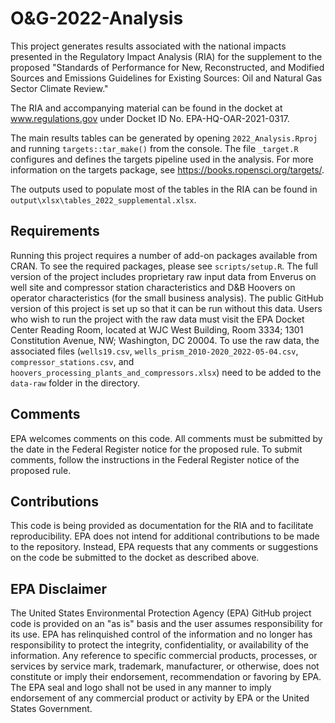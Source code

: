 # O&G-2022-Analysis

This project generates results associated with the national impacts presented in the Regulatory Impact Analysis (RIA) for the supplement to the proposed "Standards of Performance for New, Reconstructed, and Modified Sources and Emissions Guidelines for Existing Sources: Oil and Natural Gas Sector Climate Review."

The RIA and accompanying material can be found in the docket at www.regulations.gov under Docket ID No. EPA-HQ-OAR-2021-0317.

The main results tables can be generated by opening `2022_Analysis.Rproj` and running `targets::tar_make()` from the console. The file `_target.R` configures and defines the targets pipeline used in the analysis. For more information on the targets package, see https://books.ropensci.org/targets/.

The outputs used to populate most of the tables in the RIA can be found in `output\xlsx\tables_2022_supplemental.xlsx`.

## Requirements

Running this project requires a number of add-on packages available from CRAN. To see the required packages, please see `scripts/setup.R`. The full version of the project includes proprietary raw input data from Enverus on well site and compressor station characteristics and D&B Hoovers on operator characteristics (for the small business analysis). The public GitHub version of this project is set up so that it can be run without this data. Users who wish to run the project with the raw data must visit the EPA Docket Center Reading Room, located at WJC West Building, Room 3334; 1301 Constitution Avenue, NW; Washington, DC 20004. To use the raw data, the associated files (`wells19.csv`, `wells_prism_2010-2020_2022-05-04.csv`, `compressor_stations.csv`, and `hoovers_processing_plants_and_compressors.xlsx`) need to be added to the `data-raw` folder in the directory.

## Comments

EPA welcomes comments on this code. All comments must be submitted by the date in the Federal Register notice for the proposed rule. To submit comments, follow the instructions in the Federal Register notice of the proposed rule. 

## Contributions

This code is being provided as documentation for the RIA and to facilitate reproducibility. EPA does not intend for additional contributions to be made to the repository. Instead, EPA requests that any comments or suggestions on the code be submitted to the docket as described above.

## EPA Disclaimer

The United States Environmental Protection Agency (EPA) GitHub project code is provided on an "as is" basis and the user assumes responsibility for its use. EPA has relinquished control of the information and no longer has responsibility to protect the integrity, confidentiality, or availability of the information. Any reference to specific commercial products, processes, or services by service mark, trademark, manufacturer, or otherwise, does not constitute or imply their endorsement, recommendation or favoring by EPA. The EPA seal and logo shall not be used in any manner to imply endorsement of any commercial product or activity by EPA or the United States Government.
